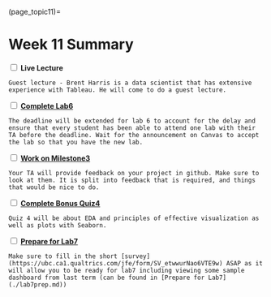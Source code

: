 (page_topic11)=

Week 11 Summary
=======================
<label><input type="checkbox" id="week11_task1" class="box"> **Live Lecture**</input></label>

```{tip}
Guest lecture - Brent Harris is a data scientist that has extensive experience with Tableau. He will come to do a guest lecture.
```



<label><input type="checkbox" id="week11_task2" class="box"> [**Complete Lab6**](https://canvas.ubc.ca/courses/64282/assignments/791128) </input></label>

```{tip}
The deadline will be extended for lab 6 to account for the delay and ensure that every student has been able to attend one lab with their TA before the deadline. Wait for the announcement on Canvas to accept the lab so that you have the new lab.
```


<label><input type="checkbox" id="week11_task3" class="box"> [**Work on Milestone3**](../../project/milestone03.md) </input></label>

```{tip}
Your TA will provide feedback on your project in github. Make sure to look at them. It is split into feedback that is required, and things that would be nice to do.  
```


<label><input type="checkbox" id="week11_task4" class="box"> [**Complete Bonus Quiz4**](https://canvas.ubc.ca/courses/64282/quizzes/316657)</input></label>

```{tip}
Quiz 4 will be about EDA and principles of effective visualization as well as plots with Seaborn.
```

<label><input type="checkbox" id="week11_task5" class="box"> [**Prepare for Lab7**](./lab7prep.md)</input></label>

```{tip}
Make sure to fill in the short [survey](https://ubc.ca1.qualtrics.com/jfe/form/SV_etwwurNao6VTE9w) ASAP as it will allow you to be ready for lab7 including viewing some sample dashboard from last term (can be found in [Prepare for Lab7](./lab7prep.md))
```
